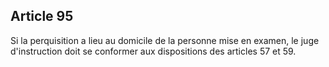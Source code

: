 Article 95
----
Si la perquisition a lieu au domicile de la personne mise en examen, le juge
d'instruction doit se conformer aux dispositions des articles 57 et 59.
